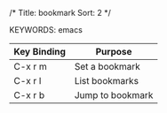 /*
  Title: bookmark
  Sort: 2
  */

KEYWORDS: emacs

|Key Binding |Purpose|
|----|----|
|C-x r m |Set a bookmark|
|C-x r l |List bookmarks|
|C-x r b| Jump to bookmark|
